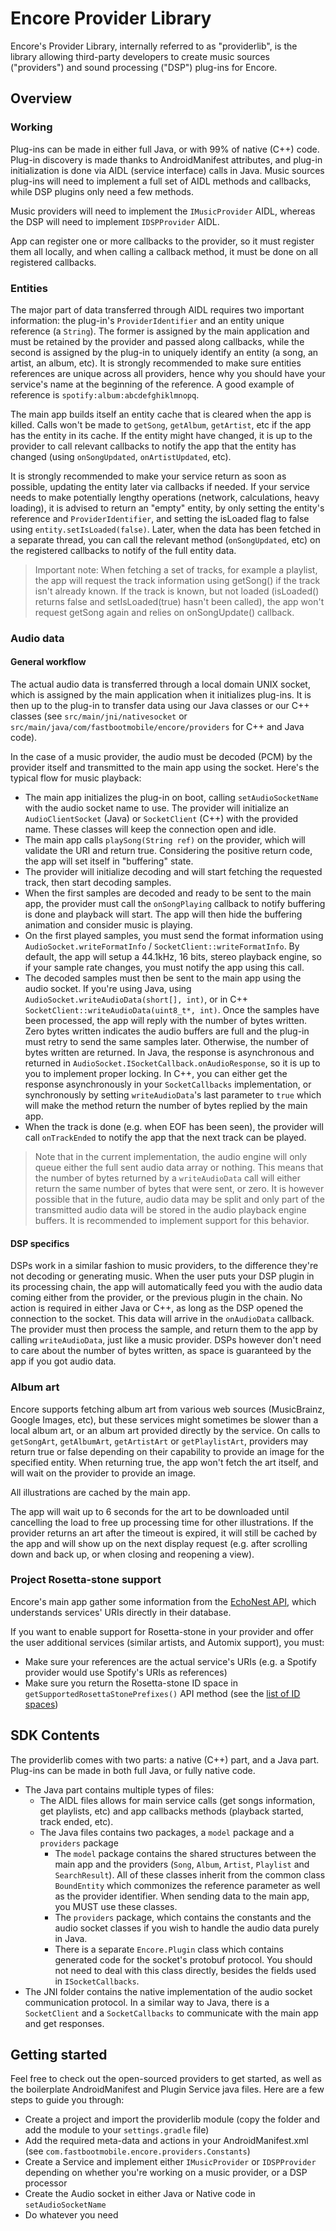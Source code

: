 # Encore Provider Library

Encore's Provider Library, internally referred to as "providerlib", is the library allowing
third-party developers to create music sources ("providers") and sound processing ("DSP") plug-ins
for Encore.

## Overview
### Working
Plug-ins can be made in either full Java, or with 99% of native (C++) code. Plug-in discovery is
made thanks to AndroidManifest attributes, and plug-in initialization is done via AIDL
(service interface) calls in Java. Music sources plug-ins will need to implement a full set of
AIDL methods and callbacks, while DSP plugins only need a few methods.

Music providers will need to implement the ``IMusicProvider`` AIDL, whereas the DSP will need to
implement ``IDSPProvider`` AIDL.

App can register one or more callbacks to the provider, so it must register them all locally, and
when calling a callback method, it must be done on all registered callbacks.

### Entities
The major part of data transferred through AIDL requires two important information: the plug-in's
``ProviderIdentifier`` and an entity unique reference (a ``String``). The former is assigned by
the main application and must be retained by the provider and passed along callbacks, while the
second is assigned by the plug-in to uniquely identify an entity (a song, an artist, an album,
etc). It is strongly recommended to make sure entities references are unique across all providers,
hence why you should have your service's name at the beginning of the reference. A good example
of reference is ``spotify:album:abcdefghiklmnopq``.

The main app builds itself an entity cache that is cleared when the app is killed. Calls won't
be made to ``getSong``, ``getAlbum``, ``getArtist``, etc if the app has the entity in its cache.
If the entity might have changed, it is up to the provider to call relevant callbacks to notify
the app that the entity has changed (using ``onSongUpdated``, ``onArtistUpdated``, etc).

It is strongly recommended to make your service return as soon as possible, updating the entity
later via callbacks if needed. If your service needs to make potentially lengthy operations
(network, calculations, heavy loading), it is advised to return an "empty" entity, by only
setting the entity's reference and ``ProviderIdentifier``, and setting the isLoaded flag to
false using ``entity.setIsLoaded(false)``. Later, when the data has been fetched in a separate
thread, you can call the relevant method (``onSongUpdated``, etc) on the registered callbacks to
notify of the full entity data.

> Important note: When fetching a set of tracks, for example a playlist, the app will request
> the track information using getSong() if the track isn't already known. If the track is known,
> but not loaded (isLoaded() returns false and setIsLoaded(true) hasn't been called), the app
> won't request getSong again and relies on onSongUpdate() callback.


### Audio data
#### General workflow
The actual audio data is transferred through a local domain UNIX socket, which is assigned by the
main application when it initializes plug-ins. It is then up to the plug-in to transfer data using
our Java classes or our C++ classes (see ``src/main/jni/nativesocket`` or
``src/main/java/com/fastbootmobile/encore/providers`` for C++ and Java code).

In the case of a music provider, the audio must be decoded (PCM) by the provider itself and
transmitted to the main app using the socket. Here's the typical flow for music playback:

- The main app initializes the plug-in on boot, calling ``setAudioSocketName`` with the audio
socket name to use. The provider will initialize an ``AudioClientSocket`` (Java) or ``SocketClient``
(C++) with the provided name. These classes will keep the connection open and idle.
- The main app calls ``playSong(String ref)`` on the provider, which will validate the URI and
  return true. Considering the positive return code, the app will set itself in "buffering" state.
- The provider will initialize decoding and will start fetching the requested track, then start
  decoding samples.
- When the first samples are decoded and ready to be sent to the main app, the provider must call
  the ``onSongPlaying`` callback to notify buffering is done and playback will start. The app will
  then hide the buffering animation and consider music is playing.
- On the first played samples, you must send the format information using
  ``AudioSocket.writeFormatInfo`` / ``SocketClient::writeFormatInfo``. By default, the app will
  setup a 44.1kHz, 16 bits, stereo playback engine, so if your sample rate changes, you must notify
  the app using this call.
- The decoded samples must then be sent to the main app using the audio socket. If you're using
  Java, using ``AudioSocket.writeAudioData(short[], int)``, or in C++
  ``SocketClient::writeAudioData(uint8_t*, int)``. Once the samples have been processed, the app
  will reply with the number of bytes written. Zero bytes written indicates the audio buffers are
  full and the plug-in must retry to send the same samples later. Otherwise, the number of bytes
  written are returned.  In Java, the response is asynchronous and returned in
  ``AudioSocket.ISocketCallback.onAudioResponse``, so it is up to you to implement proper locking.
  In C++, you can either get the response asynchronously in your ``SocketCallbacks`` implementation,
  or synchronously by setting ``writeAudioData``'s last parameter to ``true`` which will make the
  method return the number of bytes replied by the main app.
- When the track is done (e.g. when EOF has been seen), the provider will call ``onTrackEnded`` to
  notify the app that the next track can be played.

> Note that in the current implementation, the audio engine will only queue either the full
> sent audio data array or nothing. This means that the number of bytes returned by a
> ``writeAudioData`` call will either return the same number of bytes that were sent, or zero.
> It is however possible that in the future, audio data may be split and only part of the
> transmitted audio data will be stored in the audio playback engine buffers. It is recommended
> to implement support for this behavior.

#### DSP specifics
DSPs work in a similar fashion to music providers, to the difference they're not decoding or
generating music. When the user puts your DSP plugin in its processing chain, the app will
automatically feed you with the audio data coming either from the provider, or the previous plugin
in the chain. No action is required in either Java or C++, as long as the DSP opened the connection
to the socket. This data will arrive in the ``onAudioData`` callback. The provider must then process
the sample, and return them to the app by calling ``writeAudioData``, just like a music provider.
DSPs however don't need to care about the number of bytes written, as space is guaranteed by the
app if you got audio data.

### Album art
Encore supports fetching album art from various web sources (MusicBrainz, Google Images, etc),
but these services might sometimes be slower than a local album art, or an album art provided
directly by the service. On calls to ``getSongArt``, ``getAlbumArt``, ``getArtistArt`` or
``getPlaylistArt``, providers may return true or false depending on their capability to provide an
image for the specified entity. When returning true, the app won't fetch the art itself, and will
wait on the provider to provide an image.

All illustrations are cached by the main app.

The app will wait up to 6 seconds for the art to be downloaded until cancelling the load to free up
processing time for other illustrations. If the provider returns an art after the timeout is
expired, it will still be cached by the app and will show up on the next display request (e.g.
after scrolling down and back up, or when closing and reopening a view).

### Project Rosetta-stone support
Encore's main app gather some information from the
[EchoNest API](http://developer.echonest.com/index.html), which understands services' URIs directly
in their database.

If you want to enable support for Rosetta-stone in your provider and offer the user additional
services (similar artists, and Automix support), you must:

- Make sure your references are the actual service's URIs (e.g. a Spotify provider would use
  Spotify's URIs as references)
- Make sure you return the Rosetta-stone ID space in ``getSupportedRosettaStonePrefixes()`` API
  method (see the [list of ID spaces](http://developer.echonest.com/docs/v4#project-rosetta-stone))

## SDK Contents
The providerlib comes with two parts: a native (C++) part, and a Java part. Plug-ins can be made in
both full Java, or fully native code.

- The Java part contains multiple types of files:
  - The AIDL files allows for main service calls (get songs information, get playlists, etc) and app
    callbacks methods (playback started, track ended, etc).
  - The Java files contains two packages, a ``model`` package and a ``providers`` package
    - The ``model`` package contains the shared structures between the main app and the providers
      (``Song``, ``Album``, ``Artist``, ``Playlist`` and ``SearchResult``). All of these classes
      inherit from the common class ``BoundEntity`` which commonizes the reference parameter as
      well as the provider identifier. When sending data to the main app, you MUST use these classes.
    - The ``providers`` package, which contains the constants and the audio socket classes if you
      wish to handle the audio data purely in Java.
    - There is a separate ``Encore.Plugin`` class which contains generated code for the socket's
      protobuf protocol. You should not need to deal with this class directly, besides the fields
      used in ``ISocketCallbacks``.
- The JNI folder contains the native implementation of the audio socket communication protocol.
  In a similar way to Java, there is a ``SocketClient`` and a ``SocketCallbacks`` to communicate
  with the main app and get responses.

## Getting started

Feel free to check out the open-sourced providers to get started, as well as the boilerplate
AndroidManifest and Plugin Service java files. Here are a few steps to guide you through:

- Create a project and import the providerlib module (copy the folder and add the module to your
  ``settings.gradle`` file)
- Add the required meta-data and actions in your AndroidManifest.xml
  (see ``com.fastbootmobile.encore.providers.Constants``)
- Create a Service and implement either ``IMusicProvider`` or ``IDSPProvider`` depending on
  whether you're working on a music provider, or a DSP processor
- Create the Audio socket in either Java or Native code in ``setAudioSocketName``
- Do whatever you need


